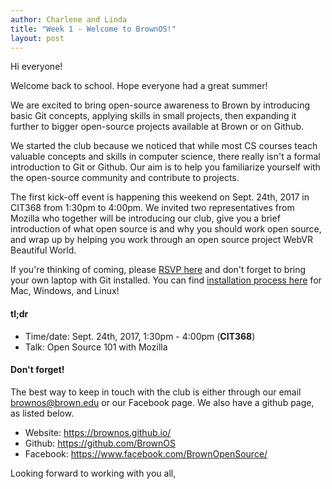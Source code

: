 ```yaml
---
author: Charlene and Linda
title: "Week 1 - Welcome to BrownOS!"
layout: post
---
```


Hi everyone!

Welcome back to school. Hope everyone had a great summer!

We are excited to bring open-source awareness to Brown by introducing basic Git concepts, applying skills in small projects, then expanding it further to bigger open-source projects available at Brown or on Github.

We started the club because we noticed that while most CS courses teach valuable concepts and skills in computer science, there really isn't a formal introduction to Git or Github. Our aim is to help you familiarize yourself with the open-source community and contribute to projects.

The first kick-off event is happening this weekend on Sept. 24th, 2017 in CIT368 from 1:30pm to 4:00pm. We invited two representatives from Mozilla who together will be introducing our club, give you a brief introduction of what open source is and why you should work open source, and wrap up by helping you work through an open source project WebVR Beautiful World.

If you're thinking of coming, please <a href="https://l.facebook.com/l.php?u=https%3A%2F%2Fgoo.gl%2Fforms%2F270Fs6mAOiIPZLhG2&h=ATMN03jg5aCHOso7V3I8FSNIO-Ft-NPMqHpHiLqyOKJqWzz9pvbIECLR439txCS_LYFThy4OrFoBCJ1r1BfyijMUa1jt9dYFJqTXOrFi6uxASbqqm-Vd3jOs6wMn_ZkcsIlnhbZbrgXbXbQ0YNruAOTm-K6X1IOZaTzBlsHIU2LqAse0MnooZX0">RSVP here</a> and don't forget to bring your own laptop with Git installed. You can find <a href="https://gist.github.com/derhuerst/1b15ff4652a867391f03">installation process here</a> for Mac, Windows, and Linux!


#### tl;dr 

* Time/date: Sept. 24th, 2017, 1:30pm - 4:00pm (**CIT368**)
* Talk:  Open Source 101 with Mozilla


#### Don't forget! 

The best way to keep in touch with the club is either through our email brownos@brown.edu or our Facebook page. We also have a github page, as listed below.

* Website: <a href="https://brownos.github.io/">https://brownos.github.io/</a>
* Github: <a href="https://github.com/BrownOS">https://github.com/BrownOS</a>
* Facebook: <a href="https://www.facebook.com/BrownOpenSource/">https://www.facebook.com/BrownOpenSource/</a>

Looking forward to working with you all,

